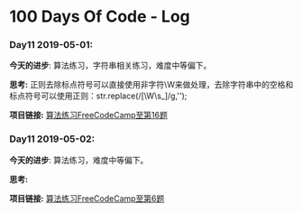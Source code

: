 # 100 Days Of Code - Log

### Day11 2019-05-01:  
**今天的进步**:  算法练习，字符串相关练习，难度中等偏下。

**思考:** 正则去除标点符号可以直接使用非字符\W来做处理，去除字符串中的空格和标点符号可以使用正则：str.replace(/[\W\s_]/g,'');

**项目链接:** [算法练习FreeCodeCamp至第16题](<https://www.freecodecamp.cn/challenges/return-largest-numbers-in-arrays>)

### Day11 2019-05-02:  
**今天的进步**:  算法练习，难度中等偏下。

**思考:** 

**项目链接:** [算法练习FreeCodeCamp至第6题](<https://www.freecodecamp.cn/challenges/caesars-cipher>)







